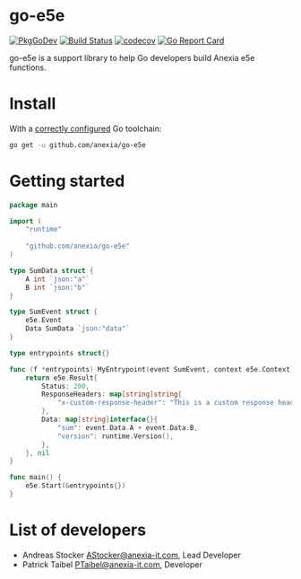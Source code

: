 go-e5e
======

[![PkgGoDev](https://pkg.go.dev/badge/github.com/anexia/go-e5e)](https://pkg.go.dev/github.com/anexia/go-e5e)
[![Build Status](https://github.com/anexia/go-e5e/actions/workflows/test.yml/badge.svg?branch=main&event=push)](https://github.com/anexia/go-e5e/actions/?query=workflow%3Atest)
[![codecov](https://codecov.io/gh/anexia/go-e5e/branch/main/graph/badge.svg)](https://codecov.io/gh/anexia/go-e5e)
[![Go Report Card](https://goreportcard.com/badge/github.com/anexia/go-e5e)](https://goreportcard.com/report/github.com/anexia/go-e5e)

go-e5e is a support library to help Go developers build Anexia e5e functions.

# Install

With a [correctly configured](https://go.dev/doc/install) Go toolchain:

```sh
go get -u github.com/anexia/go-e5e
```

# Getting started

```go
package main

import (
	"runtime"
	
	"github.com/anexia/go-e5e"
)

type SumData struct {
	A int `json:"a"`
	B int `json:"b"`
}

type SumEvent struct {
	e5e.Event
	Data SumData `json:"data"`
}

type entrypoints struct{}

func (f *entrypoints) MyEntrypoint(event SumEvent, context e5e.Context) (e5e.Result, error) {
	return e5e.Result{
		Status: 200,
		ResponseHeaders: map[string]string{
			"x-custom-response-header": "This is a custom response header",
		},
		Data: map[string]interface{}{
			"sum": event.Data.A + event.Data.B,
			"version": runtime.Version(),
		},
	}, nil
}

func main() {
	e5e.Start(&entrypoints{})
}
```

# List of developers

* Andreas Stocker <AStocker@anexia-it.com>, Lead Developer
* Patrick Taibel <PTaibel@anexia-it.com>, Developer
